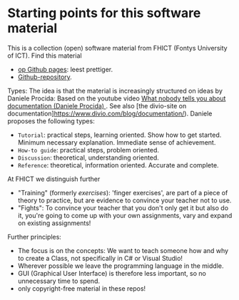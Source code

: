 <!-- TRANSLATED by md-translate -->
# Starting points for this software material

This is a collection (open) software material from FHICT (Fontys University of ICT). Find this material
* [op Github pages](https://stasemsoft.github.io/FontysICT-sem1/): leest prettiger.
* [Github-repository](https://github.com/stasemsoft/FontysICT-sem1).

Types:
The idea is that the material is increasingly structured on ideas by Daniele Procida:
Based on the youtube video [What nobody tells you about documentation (Daniele Procida) ](https://www.youtube.com/watch?v=t4vKPhjcMZg). See also [the divio-site on documentation]https://www.divio.com/blog/documentation/). Daniele proposes the following types:

* `Tutorial`: practical steps, learning oriented. Show how to get started. Minimum necessary explanation. Immediate sense of achievement.
* `How-to guide`: practical steps, problem oriented.
* `Discussion`: theoretical, understanding oriented.
* `Reference`: theoretical, information oriented. Accurate and complete.

At FHICT we distinguish further

* "Training" (formerly _exercises_): 'finger exercises', are part of a piece of theory to practice, but are evidence to convince your teacher not to use.
* "Fights": To convince your teacher that you don't only get it but also do it, you're going to come up with your own assignments, vary and expand on existing assignments!

Further principles:

* The focus is on the concepts: We want to teach someone how and why to create a Class, not specifically in C# or Visual Studio!
* Wherever possible we leave the programming language in the middle.
* GUI (Graphical User Interface) is therefore less important, so no unnecessary time to spend.
* only copyright-free material in these repos!
